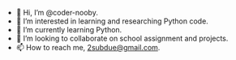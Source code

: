 - 👋 Hi, I’m @coder-nooby.
- 👀 I’m interested in learning and researching Python code.
- 🌱 I’m currently learning Python.
- 💞️ I’m looking to collaborate on school assignment and projects.
- 📫 How to reach me, 2subdue@gmail.com.

<!---
coder-nooby/coder-nooby is a ✨ special ✨ repository because its `README.md` (this file) appears on your GitHub profile.
You can click the Preview link to take a look at your changes.
--->
